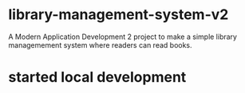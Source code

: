 # library-management-system-v2
A Modern Application Development 2 project to make a simple 
library managemement system where readers can read books.
# started local development
